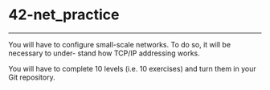 # 42-net_practice

____________________

You will have to configure small-scale networks. To do so, it will be necessary to under- stand how TCP/IP addressing works.

You will have to complete 10 levels (i.e. 10 exercises) and turn them in your Git repository.
